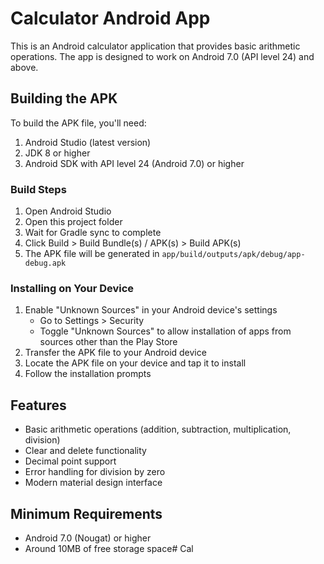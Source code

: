# Calculator Android App

This is an Android calculator application that provides basic arithmetic operations. The app is designed to work on Android 7.0 (API level 24) and above.

## Building the APK

To build the APK file, you'll need:

1. Android Studio (latest version)
2. JDK 8 or higher
3. Android SDK with API level 24 (Android 7.0) or higher

### Build Steps

1. Open Android Studio
2. Open this project folder
3. Wait for Gradle sync to complete
4. Click Build > Build Bundle(s) / APK(s) > Build APK(s)
5. The APK file will be generated in `app/build/outputs/apk/debug/app-debug.apk`

### Installing on Your Device

1. Enable "Unknown Sources" in your Android device's settings
   - Go to Settings > Security
   - Toggle "Unknown Sources" to allow installation of apps from sources other than the Play Store
2. Transfer the APK file to your Android device
3. Locate the APK file on your device and tap it to install
4. Follow the installation prompts

## Features

- Basic arithmetic operations (addition, subtraction, multiplication, division)
- Clear and delete functionality
- Decimal point support
- Error handling for division by zero
- Modern material design interface

## Minimum Requirements

- Android 7.0 (Nougat) or higher
- Around 10MB of free storage space#   C a l  
 